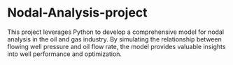 # Nodal-Analysis-project
This project leverages Python to develop a comprehensive model for nodal analysis in the oil and gas industry. By simulating the relationship between flowing well pressure and oil flow rate, the model provides valuable insights into well performance and optimization.
